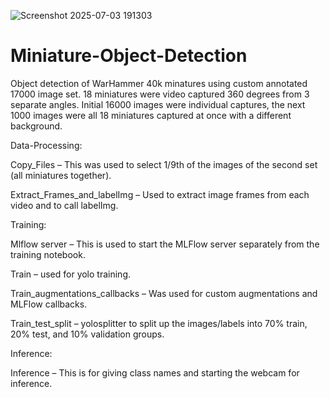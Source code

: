 ![Screenshot 2025-07-03 191303](https://github.com/user-attachments/assets/1fb0d993-0979-489e-b039-67e8967ee2ea)

# Miniature-Object-Detection

Object detection of WarHammer 40k minatures using custom annotated 17000 image set.  18 miniatures were video captured 360 degrees from 3 separate angles. Initial 16000 images were individual captures, the next 1000 images were all 18 miniatures captured at once with a different background.  


Data-Processing:

Copy_Files – This was used to select 1/9th of the images of the second set (all miniatures together).  

Extract_Frames_and_labelImg – Used to extract image frames from each video and to call labelImg.


Training:

Mlflow server – This is used to start the MLFlow server separately from the training notebook.  

Train – used for yolo training.

Train_augmentations_callbacks – Was used for custom augmentations and MLFlow callbacks.

Train_test_split – yolosplitter to split up the images/labels into 70% train, 20% test, and 10% validation groups.



Inference:

Inference – This is for giving class names and starting the webcam for inference.
